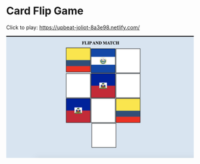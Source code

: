 # Card Flip Game
Click to play: https://upbeat-joliot-8a3e98.netlify.com/





![alt text](filp-game.png)
